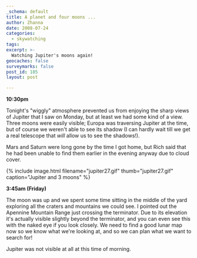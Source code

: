 ```yaml
---
_schema: default
title: A planet and four moons ...
author: Zhanna
date: 2008-07-24
categories:
  - skywatching  
tags:
excerpt: >- 
  Watching Jupiter's moons again!
geocaches: false
surveymarks: false
post_id: 185
layout: post

---
```


**10:30pm**

Tonight's "wiggly" atmosphere prevented us from enjoying the sharp views of Jupiter that I saw on Monday, but at least we had some kind of a view.  Three moons were easily visible; Europa was traversing Jupiter at the time, but of course we weren't able to see its shadow (I can hardly wait till we get a real telescope that _will_ allow us to see the shadows!).  

Mars and Saturn were long gone by the time I got home, but Rich said that he had been unable to find them earlier in the evening anyway due to cloud cover.

{% include image.html filename="jupiter27.gif" thumb="jupiter27.gif" caption="Jupiter and 3 moons" %}

**3:45am (Friday)**

The moon was up and we spent some time sitting in the middle of the yard exploring all the craters and mountains we could see.  I pointed out the Apennine Mountain Range just crossing the terminator.  Due to its elevation it's actually visible slightly beyond the terminator, and you can even see this with the naked eye if you look closely.  We need to find a good lunar map now so we know what we're looking at, and so we can plan what we want to search for!

Jupiter was not visible at all at this time of morning.